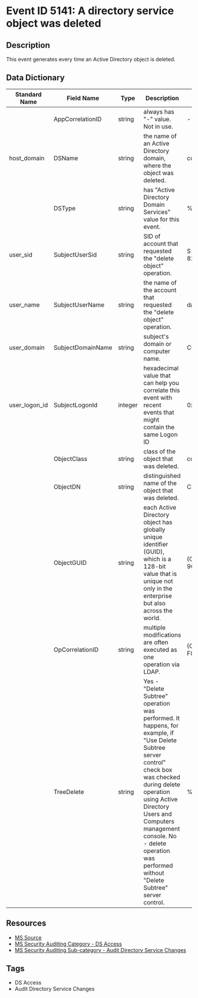 # Event ID 5141: A directory service object was deleted

## Description
This event generates every time an Active Directory object is deleted.

## Data Dictionary
|Standard Name|Field Name|Type|Description|Sample Value|
|---|---|---|---|---|
||AppCorrelationID|string|always has "-" value. Not in use.|-|
|host_domain|DSName|string|the name of an Active Directory domain, where the object was deleted.|contoso.local|
||DSType|string|has "Active Directory Domain Services" value for this event.|%%14676|
|user_sid|SubjectUserSid|string|SID of account that requested the "delete object" operation.|S-1-5-21-3457937927-2839227994-823803824-1104|
|user_name|SubjectUserName|string|the name of the account that requested the "delete object" operation.|dadmin|
|user_domain|SubjectDomainName|string|subject's domain or computer name.|CONTOSO|
|user_logon_id|SubjectLogonId|integer|hexadecimal value that can help you correlate this event with recent events that might contain the same Logon ID|0x32004|
||ObjectClass|string|class of the object that was deleted.|computer|
||ObjectDN|string|distinguished name of the object that was deleted.|CN=WIN2003,CN=Users,DC=contoso,DC=local|
||ObjectGUID|string|each Active Directory object has globally unique identifier (GUID), which is a 128-bit value that is unique not only in the enterprise but also across the world.|{CA15B875-AFB1-4E5A-86B2-96E61DE09110}|
||OpCorrelationID|string|multiple modifications are often executed as one operation via LDAP.|{C8A9000C-C618-4EE9-87FF-F852C0564F18}|
||TreeDelete|string|Yes - "Delete Subtree" operation was performed. It happens, for example, if "Use Delete Subtree server control" check box was checked during delete operation using Active Directory Users and Computers management console. No - delete operation was performed without "Delete Subtree" server control.|%%14679|

## Resources
* [MS Source](https://github.com/MicrosoftDocs/windows-itpro-docs/blob/master/windows/security/threat-protection/auditing/event-5141.md)
* [MS Security Auditing Category - DS Access](https://docs.microsoft.com/en-us/windows/security/threat-protection/auditing/advanced-security-audit-policy-settings#ds-access)
* [MS Security Auditing Sub-category - Audit Directory Service Changes](https://github.com/MicrosoftDocs/windows-itpro-docs/tree/master/windows/security/threat-protection/auditing/audit-directory-service-changes.md)

## Tags
* DS Access
* Audit Directory Service Changes